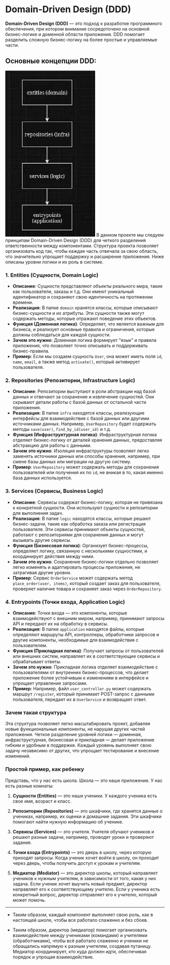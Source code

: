 # Domain-Driven Design (DDD)

**Domain-Driven Design (DDD)** — это подход к разработке программного обеспечения, при котором внимание сосредоточено на основной бизнес-логике и доменной области приложения. DDD помогает разделить сложную бизнес-логику на более простые и управляемые части.

## Основные концепции DDD:
![img.png](imgs/img.png)
В данном проекте мы следуем принципам Domain-Driven Design (DDD) для четкого разделения ответственности между компонентами. Структура проекта позволяет организовать код так, чтобы каждая часть отвечала за свою область, что значительно упрощает поддержку и расширение приложения. Ниже описаны уровни логики и их роль в системе.

### 1. **Entities (Сущности, Domain Logic)**

   - **Описание**: Сущности представляют объекты реального мира, такие как пользователи, заказы и т.д. Они имеют уникальный идентификатор и сохраняют свою идентичность на протяжении времени.
   - **Реализация**: В папке `domain` хранятся классы, которые описывают бизнес-сущности и их атрибуты. Эти сущности также могут содержать методы, которые отражают поведение этих объектов.
   - **Функция (Доменная логика)**: Определяет, что является важным для бизнеса, и реализует основные правила и ограничения, которые должны соблюдаться для каждой сущности.
   - **Зачем это нужно**: Доменная логика формирует "язык" и правила приложения, что позволяет точно описывать и поддерживать бизнес-правила.
   - **Пример**: Если мы создаем сущность `User`, она может иметь поля `id`, `name`, `email`, а также метод `activate()`, который активирует пользователя.

### 2. **Repositories (Репозитории, Infrastructure Logic)**

   - **Описание**: Репозитории выступают в роли абстракции над базой данных и отвечают за сохранение и извлечение сущностей. Они скрывают детали работы с базой данных от остальной части приложения.
   - **Реализация**: В папке `infra` находятся классы, реализующие интерфейсы для взаимодействия с базой данных или другими источниками данных. Например, `UserRepository` будет содержать методы `save(user)`, `find_by_id(user_id)` и т.д.
   - **Функция (Инфраструктурная логика)**: Инфраструктурная логика отделяет бизнес-логику от деталей хранения данных, предоставляя абстракцию для работы с данными.
   - **Зачем это нужно**: Изоляция инфраструктуры позволяет легко заменять источники данных или способы хранения, например, при смене базы данных или миграции на другую систему.
   - **Пример**: `UserRepository` может содержать методы для сохранения пользователей или получения их по `id`, не вникая в то, какая именно база данных используется.

### 3. **Services (Сервисы, Business Logic)**

   - **Описание**: Сервисы содержат бизнес-логику, которая не привязана к конкретной сущности. Они используют сущности и репозитории для выполнения задач.
   - **Реализация**: В папке `logic` находятся классы, которые решают бизнес-задачи, такие как обработка заказа или регистрация пользователя. Эти сервисы принимают объекты сущностей, работают с репозиториями для сохранения данных и могут вызывать другие сервисы.
   - **Функция (Бизнесовая логика)**: Организует бизнес-процессы, определяет логику, связанную с несколькими сущностями, и координирует действия между ними.
   - **Зачем это нужно**: Сохранение бизнес-логики отдельно позволяет легко изменять и адаптировать процессы приложения, не затрагивая другие уровни.
   - **Пример**: Сервис `OrderService` может содержать метод `place_order(user, items)`, который создает заказ для пользователя, проверяет наличие товара и сохраняет заказ через `OrderRepository`.

### 4. **Entrypoints (Точки входа, Application Logic)**

   - **Описание**: Точки входа — это компоненты, которые взаимодействуют с внешним миром, например, принимают запросы API и передают их на обработку в сервисы.
   - **Реализация**: В папке `application` находятся файлы, которые определяют маршруты API, контроллеры, обработчики запросов и другие компоненты, необходимые для взаимодействия с пользователем.
   - **Функция (Прикладная логика)**: Получает запросы от пользователей или внешних систем, направляет их в соответствующие сервисы и обрабатывает ответы.
   - **Зачем это нужно**: Прикладная логика отделяет взаимодействие с пользователями от внутренних бизнес-процессов, что делает приложение более устойчивым к изменениям в интерфейсе и упрощает управление запросами.
   - **Пример**: Например, файл `user_controller.py` может содержать маршрут `/register`, который принимает POST-запрос с данными пользователя, передает их в `UserService` и возвращает ответ.

### Зачем такая структура

Эта структура позволяет легко масштабировать проект, добавляя новые функциональные компоненты, не нарушая других частей приложения. Четкое разделение уровней логики — доменная, инфраструктурная, бизнесовая и прикладная — делает приложение гибким и удобным в поддержке. Каждый уровень выполняет свою задачу независимо от других, что упрощает тестирование и внесение изменений.

### Простой пример, как ребенку

Представь, что у нас есть школа. Школа — это наше приложение. У нас есть разные комнаты:

1. **Сущности (Entities)** — это наши ученики. У каждого ученика есть свое имя, возраст и класс.
2. **Репозитории (Repositories)** — это шкафчики, где хранятся данные о учениках, например, их оценки и домашние задания. Эти шкафчики помогают найти нужную информацию об ученике.
3. **Сервисы (Services)** — это учителя. Учителя обучают учеников и решают разные задачи, например, проводят уроки и проверяют задания.
4. **Точки входа (Entrypoints)** — это дверь в школу, через которую приходят запросы. Когда ученик хочет войти в школу, он проходит через дверь, чтобы получить доступ к урокам и учителям.

5. **Медиатор (Mediator)** — это директор школы, который направляет учеников к нужным учителям, в зависимости от того, какая у них задача. Если ученик хочет выучить новый предмет, директор направляет его к соответствующему учителю. Если у ученика есть конкретный вопрос, директор отправляет его к учителю, который может помочь.
---
- Таким образом, каждый компонент выполняет свою роль, как в настоящей школе, чтобы все работало слаженно и без сбоев.

- Таким образом, директор (медиатор) помогает организовать взаимодействие между учениками (командами) и учителями (обработчиками), чтобы всё работало слаженно и ученики не обращались напрямую к разным учителям, создавая путаницу. Медиатор координирует, кто куда должен идти, обеспечивая порядок и упрощая взаимодействие.






